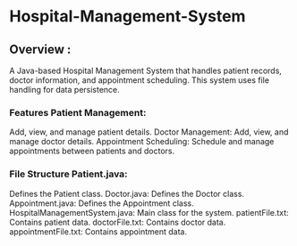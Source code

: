 # Hospital-Management-System
## Overview :
A Java-based Hospital Management System that handles patient records, doctor information, and appointment scheduling. This system uses file handling for data persistence.
### Features Patient Management:
Add, view, and manage patient details. Doctor Management: Add, view, and manage doctor details. Appointment Scheduling: Schedule and manage appointments between patients and doctors.
### File Structure Patient.java:
Defines the Patient class. Doctor.java: Defines the Doctor class. Appointment.java: Defines the Appointment class. HospitalManagementSystem.java: Main class for the system. patientFile.txt: Contains patient data. doctorFile.txt: Contains doctor data. appointmentFile.txt: Contains appointment data.
